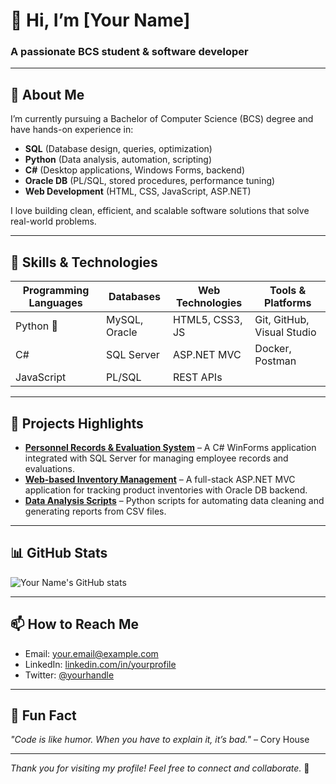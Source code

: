 # 👋 Hi, I’m [Your Name]  
### A passionate BCS student & software developer

---

## 🔭 About Me
I’m currently pursuing a Bachelor of Computer Science (BCS) degree and have hands-on experience in:  
- **SQL** (Database design, queries, optimization)  
- **Python** (Data analysis, automation, scripting)  
- **C#** (Desktop applications, Windows Forms, backend)  
- **Oracle DB** (PL/SQL, stored procedures, performance tuning)  
- **Web Development** (HTML, CSS, JavaScript, ASP.NET)

I love building clean, efficient, and scalable software solutions that solve real-world problems.

---

## 🌱 Skills & Technologies
| Programming Languages | Databases          | Web Technologies      | Tools & Platforms          |
|-----------------------|--------------------|-----------------------|---------------------------|
| Python 🐍             | MySQL, Oracle      | HTML5, CSS3, JS       | Git, GitHub, Visual Studio |
| C#                    | SQL Server         | ASP.NET MVC           | Docker, Postman            |
| JavaScript            | PL/SQL             | REST APIs             |                            |

---

## 🚀 Projects Highlights  
- **[Personnel Records & Evaluation System](https://github.com/yourusername/project-link)** – A C# WinForms application integrated with SQL Server for managing employee records and evaluations.  
- **[Web-based Inventory Management](https://github.com/yourusername/project-link)** – A full-stack ASP.NET MVC application for tracking product inventories with Oracle DB backend.  
- **[Data Analysis Scripts](https://github.com/yourusername/project-link)** – Python scripts for automating data cleaning and generating reports from CSV files.

---

## 📊 GitHub Stats  
![Your Name's GitHub stats](https://github-readme-stats.vercel.app/api?username=yourusername&show_icons=true&theme=radical&count_private=true)

---

## 📫 How to Reach Me  
- Email: [your.email@example.com](mailto:your.email@example.com)  
- LinkedIn: [linkedin.com/in/yourprofile](https://linkedin.com/in/yourprofile)  
- Twitter: [@yourhandle](https://twitter.com/yourhandle)  

---

## 💬 Fun Fact  
_"Code is like humor. When you have to explain it, it’s bad."_ – Cory House  

---

*Thank you for visiting my profile! Feel free to connect and collaborate.* 🚀


